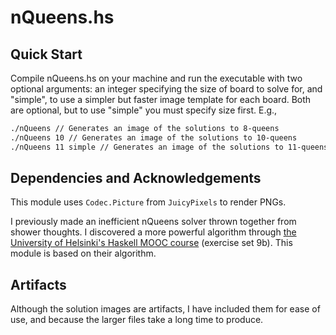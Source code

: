 # nQueens.hs

## Quick Start
Compile nQueens.hs on your machine and run the executable with two optional arguments: an integer specifying the size of board to solve for, and "simple", to use a simpler but faster image template for each board. Both are optional, but to use "simple" you must specify size first.
E.g.,
```bash
./nQueens // Generates an image of the solutions to 8-queens
./nQueens 10 // Generates an image of the solutions to 10-queens
./nQueens 11 simple // Generates an image of the solutions to 11-queens using the simple image template.
```

## Dependencies and Acknowledgements
This module uses `Codec.Picture` from `JuicyPixels` to render PNGs.

I previously made an inefficient nQueens solver thrown together from shower thoughts. I discovered a more powerful algorithm through [the University of Helsinki's Haskell MOOC course](https://haskell.mooc.fi/) (exercise set 9b). This module is based on their algorithm.

## Artifacts
Although the solution images are artifacts, I have included them for ease of use, and because the larger files take a long time to produce.